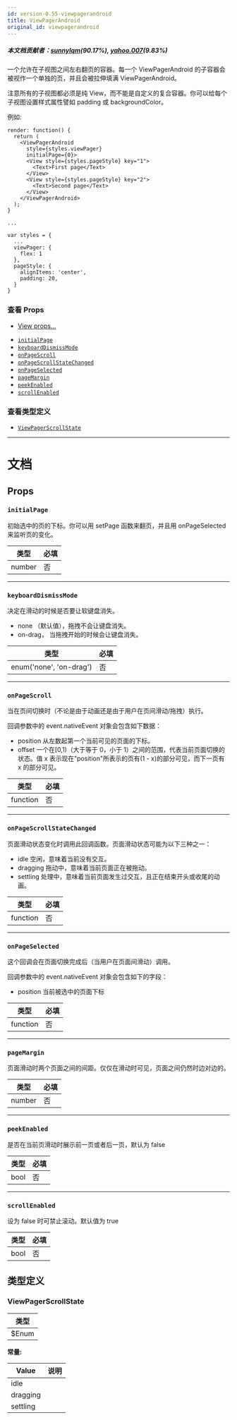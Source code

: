 ```yaml
---
id: version-0.55-viewpagerandroid
title: ViewPagerAndroid
original_id: viewpagerandroid
---
```

##### 本文档贡献者：[sunnylqm](https://github.com/search?q=sunnylqm%40qq.com+in%3Aemail&type=Users)(90.17%), [yahoo.007](https://github.com/search?q=yahoo.007%40163.com+in%3Aemail&type=Users)(9.83%)

一个允许在子视图之间左右翻页的容器。每一个 ViewPagerAndroid 的子容器会被视作一个单独的页，并且会被拉伸填满 ViewPagerAndroid。

注意所有的子视图都必须是纯 View，而不能是自定义的复合容器。你可以给每个子视图设置样式属性譬如 padding 或 backgroundColor。

例如:

```
render: function() {
  return (
    <ViewPagerAndroid
      style={styles.viewPager}
      initialPage={0}>
      <View style={styles.pageStyle} key="1">
        <Text>First page</Text>
      </View>
      <View style={styles.pageStyle} key="2">
        <Text>Second page</Text>
      </View>
    </ViewPagerAndroid>
  );
}

...

var styles = {
  ...
  viewPager: {
    flex: 1
  },
  pageStyle: {
    alignItems: 'center',
    padding: 20,
  }
}
```

### 查看 Props

* [View props...](view.md#props)

- [`initialPage`](viewpagerandroid.md#initialpage)
- [`keyboardDismissMode`](viewpagerandroid.md#keyboarddismissmode)
- [`onPageScroll`](viewpagerandroid.md#onpagescroll)
- [`onPageScrollStateChanged`](viewpagerandroid.md#onpagescrollstatechanged)
- [`onPageSelected`](viewpagerandroid.md#onpageselected)
- [`pageMargin`](viewpagerandroid.md#pagemargin)
- [`peekEnabled`](viewpagerandroid.md#peekenabled)
- [`scrollEnabled`](viewpagerandroid.md#scrollenabled)

### 查看类型定义

* [`ViewPagerScrollState`](viewpagerandroid.md#viewpagerscrollstate)

---

# 文档

## Props

### `initialPage`

初始选中的页的下标。你可以用 setPage 函数来翻页，并且用 onPageSelected 来监听页的变化。

| 类型   | 必填 |
| ------ | ---- |
| number | 否   |

---

### `keyboardDismissMode`

决定在滑动的时候是否要让软键盘消失。

* none （默认值），拖拽不会让键盘消失。
* on-drag， 当拖拽开始的时候会让键盘消失。

| 类型                    | 必填 |
| ----------------------- | ---- |
| enum('none', 'on-drag') | 否   |

---

### `onPageScroll`

当在页间切换时（不论是由于动画还是由于用户在页间滑动/拖拽）执行。

回调参数中的 event.nativeEvent 对象会包含如下数据：

* position 从左数起第一个当前可见的页面的下标。
* offset 一个在[0,1)（大于等于 0，小于 1）之间的范围，代表当前页面切换的状态。值 x 表示现在"position"所表示的页有(1 - x)的部分可见，而下一页有 x 的部分可见。

| 类型     | 必填 |
| -------- | ---- |
| function | 否   |

---

### `onPageScrollStateChanged`

页面滑动状态变化时调用此回调函数。页面滑动状态可能为以下三种之一：

* idle 空闲，意味着当前没有交互。
* dragging 拖动中，意味着当前页面正在被拖动。
* settling 处理中，意味着当前页面发生过交互，且正在结束开头或收尾的动画。

| 类型     | 必填 |
| -------- | ---- |
| function | 否   |

---

### `onPageSelected`

这个回调会在页面切换完成后（当用户在页面间滑动）调用。

回调参数中的 event.nativeEvent 对象会包含如下的字段：

* position 当前被选中的页面下标

| 类型     | 必填 |
| -------- | ---- |
| function | 否   |

---

### `pageMargin`

页面滑动时两个页面之间的间距。仅仅在滑动时可见，页面之间仍然时边对边的。

| 类型   | 必填 |
| ------ | ---- |
| number | 否   |

---

### `peekEnabled`

是否在当前页滑动时展示前一页或者后一页，默认为 false

| 类型 | 必填 |
| ---- | ---- |
| bool | 否   |

---

### `scrollEnabled`

设为 false 时可禁止滚动。默认值为 true

| 类型 | 必填 |
| ---- | ---- |
| bool | 否   |

## 类型定义

### ViewPagerScrollState

| 类型  |
| ----- |
| $Enum |

**常量:**

| Value    | 说明 |
| -------- | ---- |
| idle     |      |
| dragging |      |
| settling |      |
